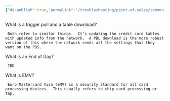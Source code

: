 ```yaml
---
{"dg-publish":true,"permalink":"/troubleshooting/point-of-sales/common-questions/"}
---
```


What is a trigger pull and a table download?

     Both refer to similar things.  It’s updating the credit card tables with updated info from the network.  A PDL download is the more robust version of this where the network sends all the settings that they want on the POS.

What is an End of Day?

     TBD

What is EMV?

     Euro Mastercard Visa (EMV) is a security standard for all card processing devices.  This usually refers to chip card processing or tap.




